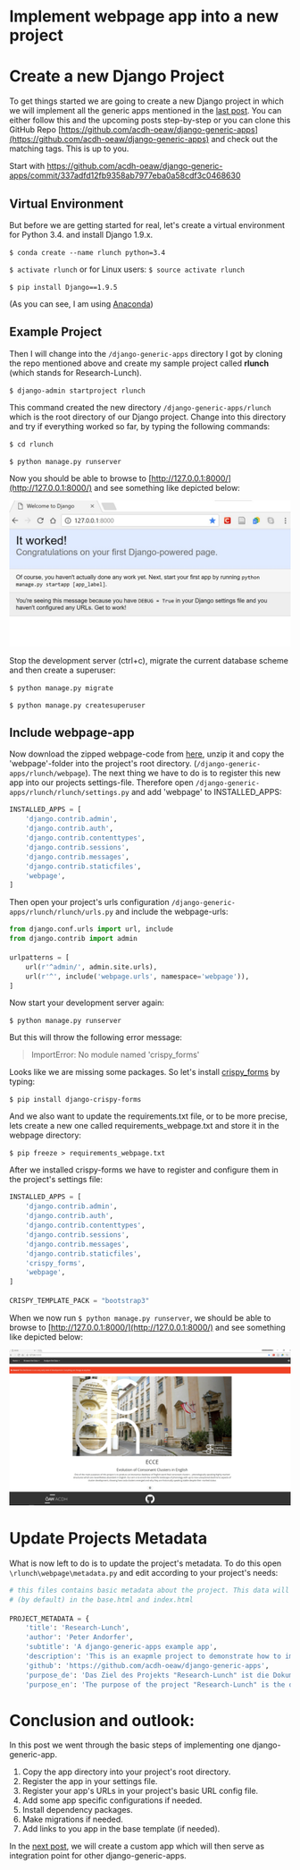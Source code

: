 # Implement webpage app into a new project

# Create a new Django Project

To get things started we are going to create a new Django project in which we will implement all the generic apps mentioned in the [last post](../part-1-gettings-started). You can either follow this and the upcoming posts step-by-step or you can clone this GitHub Repo [https://github.com/acdh-oeaw/django-generic-apps](https://github.com/acdh-oeaw/django-generic-apps) and check out the matching tags. This is up to you.

Start with https://github.com/acdh-oeaw/django-generic-apps/commit/337adfd12fb9358ab7977eba0a58cdf3c0468630

## Virtual Environment

But before we are getting started for real, let's create a virtual environment for Python 3.4. and install Django 1.9.x.

`$ conda create --name rlunch python=3.4`

`$ activate rlunch` or for Linux users: `$ source activate rlunch`

`$ pip install Django==1.9.5`

(As you can see, I am using [Anaconda](https://www.continuum.io))

## Example Project

Then I will change into the `/django-generic-apps` directory I got by cloning the repo mentioned above and create my sample project called **rlunch** (which stands for Research-Lunch).

`$ django-admin startproject rlunch`

This command created the new directory `/django-generic-apps/rlunch` which is the root directory of our Django project. Change into this directory and try if everything worked so far, by typing the following commands:

`$ cd rlunch`

`$ python manage.py runserver`

Now you should be able to browse to [http://127.0.0.1:8000/](http://127.0.0.1:8000/) and see something like depicted below:

![image alt text](https://raw.githubusercontent.com/csae8092/posts/master/django-generic-apps/images/part-2/image_0.jpg)

Stop the development server (ctrl+c), migrate the current database scheme and then create a superuser:

`$ python manage.py migrate`

`$ python manage.py createsuperuser`


## Include webpage-app

Now download the zipped webpage-code from [here](https://github.com/csae8092/posts/raw/master/django-generic-apps/downloads/webpage.zip), unzip it and copy the 'webpage'-folder into the project's root directory. (`/django-generic-apps/rlunch/webpage`).
The next thing we have to do is to register this new app into our projects settings-file. Therefore open `/django-generic-apps/rlunch/rlunch/settings.py` and add 'webpage' to INSTALLED_APPS:

```python
INSTALLED_APPS = [
    'django.contrib.admin',
    'django.contrib.auth',
    'django.contrib.contenttypes',
    'django.contrib.sessions',
    'django.contrib.messages',
    'django.contrib.staticfiles',
    'webpage',
]
```
Then open your project's urls configuration `/django-generic-apps/rlunch/rlunch/urls.py` and include the webpage-urls:

```python
from django.conf.urls import url, include
from django.contrib import admin

urlpatterns = [
    url(r'^admin/', admin.site.urls),
    url(r'^', include('webpage.urls', namespace='webpage')),
]
```

Now start your development server again:

`$ python manage.py runserver`

But this will throw the following error message:

>ImportError: No module named 'crispy_forms'

Looks like we are missing some packages. So let's install [crispy_forms](http://django-crispy-forms.readthedocs.io/en/latest/) by typing:

`$ pip install django-crispy-forms`

And we also want to update the requirements.txt file, or to be more precise, lets create a new one called requirements_webpage.txt and store it in the webpage directory:

`$ pip freeze > requirements_webpage.txt`

After we installed crispy-forms we have to register and configure them in the project's settings file:

```python
INSTALLED_APPS = [
    'django.contrib.admin',
    'django.contrib.auth',
    'django.contrib.contenttypes',
    'django.contrib.sessions',
    'django.contrib.messages',
    'django.contrib.staticfiles',
    'crispy_forms',
    'webpage',
]

CRISPY_TEMPLATE_PACK = "bootstrap3"

```

When we now run `$ python manage.py runserver`, we should be able to browse to [http://127.0.0.1:8000/](http://127.0.0.1:8000/) and see something like depicted below:

![image alt text](https://raw.githubusercontent.com/csae8092/posts/master/django-generic-apps/images/part-2/image_1.jpg)

# Update Projects Metadata

What is now left to do is to update the project's metadata. To do this open `\rlunch\webpage\metadata.py` and edit according to your project's needs:

```python
# this files contains basic metadata about the project. This data will be used
# (by default) in the base.html and index.html

PROJECT_METADATA = {
    'title': 'Research-Lunch',
    'author': 'Peter Andorfer',
    'subtitle': 'A django-generic-apps example app',
    'description': 'This is an exapmle project to demonstrate how to implement django-generich-apps',
    'github': 'https://github.com/acdh-oeaw/django-generic-apps',
    'purpose_de': 'Das Ziel des Projekts "Research-Lunch" ist die Dokumentation der Implementierung der sogeannten "django-generic-apps"',
    'purpose_en': 'The purpose of the project "Research-Lunch" is the documentation of the implementation fo the so called "django-generic-apps".'}
```

# Conclusion and outlook:

In this post we went through the basic steps of implementing one django-generic-app.

1. Copy the app directory into your project's root directory.
2. Register the app in your settings file.
3. Register your app's URLs in your project's basic URL config file.
4. Add some app specific configurations if needed.
5. Install dependency packages.
6. Make migrations if needed.
7. Add links to you app in the base template (if needed).

In the [next post](../part-3-a-custom-app), we will create a custom app which will then serve as integration point for other django-generic-apps.  
